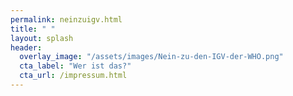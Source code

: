 ```yaml
---
permalink: neinzuigv.html
title: " "
layout: splash
header:
  overlay_image: "/assets/images/Nein-zu-den-IGV-der-WHO.png"
  cta_label: "Wer ist das?"
  cta_url: /impressum.html
---
```

